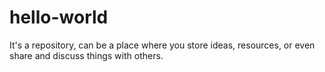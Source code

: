# hello-world
It's a repository, can be a place where you store ideas, resources, or even share and discuss things with others.
